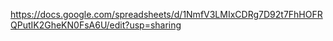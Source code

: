 https://docs.google.com/spreadsheets/d/1NmfV3LMIxCDRg7D92t7FhHOFRQPutIK2GheKN0FsA6U/edit?usp=sharing
